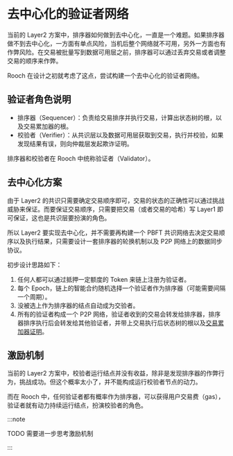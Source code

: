 # 去中心化的验证者网络

当前的 Layer2 方案中，排序器如何做到去中心化，一直是一个难题。如果排序器做不到去中心化，一方面有单点风险，当机后整个网络就不可用，另外一方面也有作弊风险。在交易被批量写到数据可用层之前，排序器可以通过丢弃交易或者调整交易的顺序来作弊。

Rooch 在设计之初就考虑了这点，尝试构建一个去中心化的验证者网络。

## 验证者角色说明

* 排序器（Sequencer）：负责给交易排序并执行交易，计算出状态树的根，以及交易累加器的根。
* 校验者（Verifier）：从共识层以及数据可用层获取到交易，执行并校验，如果发现结果有误，则向仲裁层发起欺诈证明。
  
排序器和校验者在 Rooch 中统称验证者（Validator）。

## 去中心化方案

由于 Layer2 的共识只需要确定交易顺序即可，交易的状态的正确性可以通过挑战威胁来保证。而要保证交易顺序，只需要把交易（或者交易的哈希）写 Layer1 即可保证，这也是共识层要扮演的角色。

所以 Layer2 要实现去中心化，并不需要再构建一个 PBFT 共识网络去决定交易顺序以及执行结果，只需要设计一套排序器的轮换机制以及 P2P 网络上的数据同步协议。

初步设计思路如下：

1. 任何人都可以通过抵押一定额度的 Token 来链上注册为验证者。
2. 每个 Epoch，链上的智能合约随机选择一个验证者作为排序器（可能需要间隔一个周期）。
3. 没被选上作为排序器的结点自动成为交验者。
4. 所有的验证者构成一个 P2P 网络，验证者收到的交易会转发给排序器，排序器排序执行后会转发给其他验证者，并带上交易执行后状态树的根以及[交易累加器证明](./03-transaction-accumulator-proofs.md)。


## 激励机制

当前的 Layer2 方案中，校验者运行结点并没有收益，除非是发现排序器的作弊行为，挑战成功。但这个概率太小了，并不能构成运行校验者节点的动力。

而在 Rooch 中，任何验证者都有概率作为排序器，可以获得用户交易费（gas），验证者就有动力持续运行结点，扮演校验者的角色。

:::note

TODO 需要进一步思考激励机制

:::